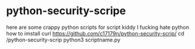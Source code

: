 # python-security-scripе 
here are some crappy python scripts for script kiddy
I fucking hate python 
how to imstall 
curl https://github.com/c17179n/python-security-scrip/ 
cd /python-security-scrip 
python3 scriptname.py
